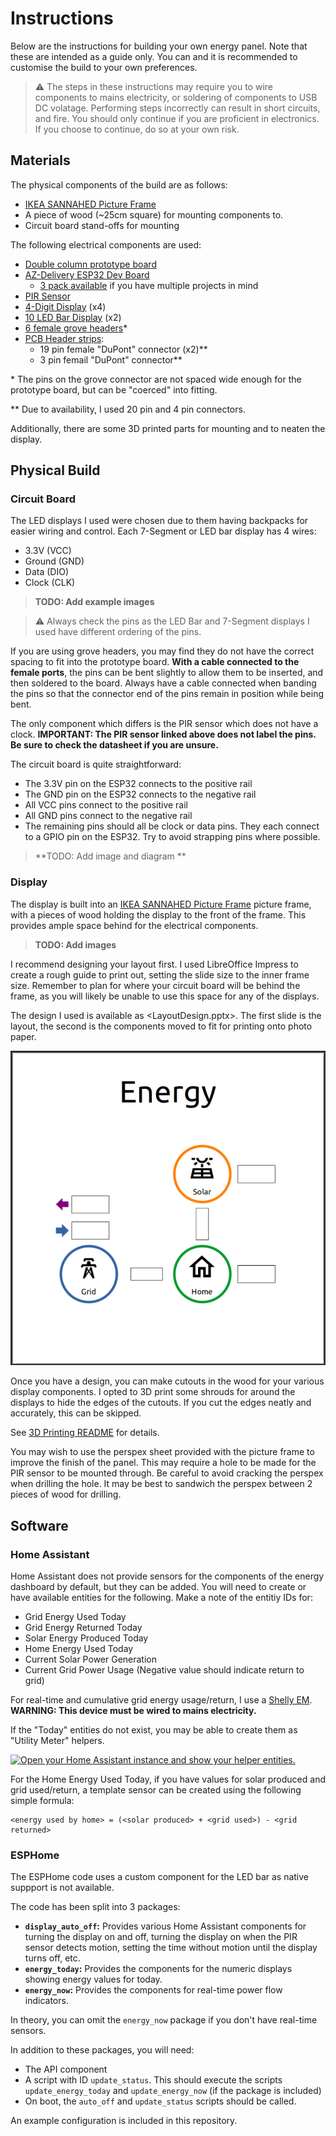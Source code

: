 # Instructions

Below are the instructions for building your own energy panel. Note that these are intended as a guide only. You can and it is recommended to customise the build to your own preferences.

> :warning: The steps in these instructions may require you to wire components to mains electricity, or soldering of components to USB DC volatage. Performing steps incorrectly can result in short circuits, and fire. You should only continue if you are proficient in electronics. If you choose to continue, do so at your own risk.

## Materials

The physical components of the build are as follows:

- [IKEA SANNAHED Picture Frame](https://www.ikea.com/gb/en/p/sannahed-frame-black-60459118/)
- A piece of wood (~25cm square) for mounting components to.
- Circuit board stand-offs for mounting

The following electrical components are used:

- [Double column prototype board](https://www.amazon.co.uk/gp/product/B07YSCGBL7)
- [AZ-Delivery ESP32 Dev Board](https://www.amazon.co.uk/AZDelivery-NodeMcu-CP2102-Development-including/dp/B071P98VTG)
  - [3 pack available](https://www.amazon.co.uk/AZDelivery-NodeMcu-CP2102-Development-including/dp/B074RGW2VQ) if you have multiple projects in mind
- [PIR Sensor](https://thepihut.com/products/breadboard-friendly-mini-pir-motion-sensor-with-3-pin-header)
- [4-Digit Display](https://thepihut.com/products/grove-4-digit-display) (x4)
- [10 LED Bar Display](https://thepihut.com/products/grove-led-bar-v2-0) (x2)
- [6 female grove headers](https://thepihut.com/products/grove-female-header-dip-4p-2-0mm-10-pack)\*
- [PCB Header strips](https://www.amazon.co.uk/gp/product/B07Q1XBGFB):
  - 19 pin female "DuPont" connector (x2)\*\*
  - 3 pin femail "DuPont" connector\*\*

\* The pins on the grove connector are not spaced wide enough for the prototype board, but can be "coerced" into fitting.

\*\* Due to availability, I used 20 pin and 4 pin connectors.

Additionally, there are some 3D printed parts for mounting and to neaten the display.

## Physical Build

### Circuit Board

The LED displays I used were chosen due to them having backpacks for easier wiring and control. Each 7-Segment or LED bar display has 4 wires:

- 3.3V (VCC)
- Ground (GND)
- Data (DIO)
- Clock (CLK)

> **TODO: Add example images**

> :warning: Always check the pins as the LED Bar and 7-Segment displays I used have different ordering of the pins.

If you are using grove headers, you may find they do not have the correct spacing to fit into the prototype board. **With a cable connected to the female ports**, the pins can be bent slightly to allow them to be inserted, and then soldered to the board. Always have a cable connected when banding the pins so that the connector end of the pins remain in position while being bent.

The only component which differs is the PIR sensor which does not have a clock. **IMPORTANT: The PIR sensor linked above does not label the pins. Be sure to check the datasheet if you are unsure.**

The circuit board is quite straightforward:

- The 3.3V pin on the ESP32 connects to the positive rail
- The GND pin on the ESP32 connects to the negative rail
- All VCC pins connect to the positive rail
- All GND pins connect to the negative rail
- The remaining pins should all be clock or data pins. They each connect to a GPIO pin on the ESP32. Try to avoid strapping pins where possible.

> **TODO: Add image and diagram **

### Display

The display is built into an [IKEA SANNAHED Picture Frame](https://www.ikea.com/gb/en/p/sannahed-frame-black-60459118/) picture frame, with a pieces of wood holding the display to the front of the frame. This provides ample space behind for the electrical components.

> **TODO: Add images**

I recommend designing your layout first. I used LibreOffice Impress to create a rough guide to print out, setting the slide size to the inner frame size. Remember to plan for where your circuit board will be behind the frame, as you will likely be unable to use this space for any of the displays.

The design I used is available as <LayoutDesign.pptx>. The first slide is the layout, the second is the components moved to fit for printing onto photo paper.

![Layout Design](./media/LayoutDesign.png)

Once you have a design, you can make cutouts in the wood for your various display components. I opted to 3D print some shrouds for around the displays to hide the edges of the cutouts. If you cut the edges neatly and accurately, this can be skipped.

See [3D Printing README](./3d_printing/README.md) for details.

You may wish to use the perspex sheet provided with the picture frame to improve the finish of the panel. This may require a hole to be made for the PIR sensor to be mounted through. Be careful to avoid cracking the perspex when drilling the hole. It may be best to sandwich the perspex between 2 pieces of wood for drilling.

## Software

### Home Assistant

Home Assistant does not provide sensors for the components of the energy dashboard by default, but they can be added. You will need to create or have available entities for the following. Make a note of the entitiy IDs for:

- Grid Energy Used Today
- Grid Energy Returned Today
- Solar Energy Produced Today
- Home Energy Used Today
- Current Solar Power Generation
- Current Grid Power Usage (Negative value should indicate return to grid)

For real-time and cumulative grid energy usage/return, I use a [Shelly EM](https://shellystore.co.uk/product/shelly-em-120a/). **WARNING: This device must be wired to mains electricity.**

If the "Today" entities do not exist, you may be able to create them as "Utility Meter" helpers.

[![Open your Home Assistant instance and show your helper entities.](https://my.home-assistant.io/badges/helpers.svg)](https://my.home-assistant.io/redirect/helpers/)

For the Home Energy Used Today, if you have values for solar produced and grid used/return, a template sensor can be created using the following simple formula:

```text
<energy used by home> = (<solar produced> + <grid used>) - <grid returned>
```

### ESPHome

The ESPHome code uses a custom component for the LED bar as native suppport is not available.

The code has been split into 3 packages:

- **`display_auto_off`:** Provides various Home Assistant components for turning the display on and off, turning the display on when the PIR sensor detects motion, setting the time without motion until the display turns off, etc.
- **`energy_today`:** Provides the components for the numeric displays showing energy values for today.
- **`energy_now`:** Provides the components for real-time power flow indicators.

In theory, you can omit the `energy_now` package if you don't have real-time sensors.

In addition to these packages, you will need:

- The API component
- A script with ID `update_status`. This should execute the scripts `update_energy_today` and `update_energy_now` (if the package is included)
- On boot, the `auto_off` and `update_status` scripts should be called.

An example configuration is included in this repository.
